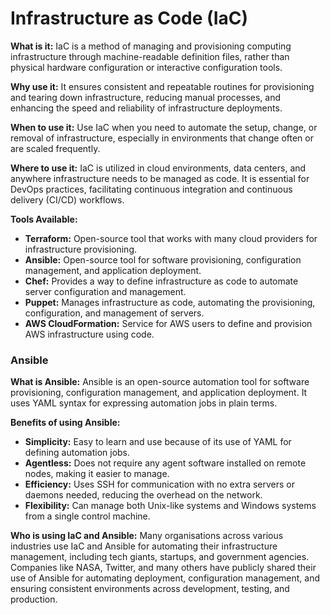 # Infrastructure as Code (IaC)

**What is it:** IaC is a method of managing and provisioning computing infrastructure through machine-readable definition files, rather than physical hardware configuration or interactive configuration tools.

**Why use it:** It ensures consistent and repeatable routines for provisioning and tearing down infrastructure, reducing manual processes, and enhancing the speed and reliability of infrastructure deployments.

**When to use it:** Use IaC when you need to automate the setup, change, or removal of infrastructure, especially in environments that change often or are scaled frequently.

**Where to use it:** IaC is utilized in cloud environments, data centers, and anywhere infrastructure needs to be managed as code. It is essential for DevOps practices, facilitating continuous integration and continuous delivery (CI/CD) workflows.

**Tools Available:**

-   **Terraform:** Open-source tool that works with many cloud providers for infrastructure provisioning.
-   **Ansible:** Open-source tool for software provisioning, configuration management, and application deployment.
-   **Chef:** Provides a way to define infrastructure as code to automate server configuration and management.
-   **Puppet:** Manages infrastructure as code, automating the provisioning, configuration, and management of servers.
-   **AWS CloudFormation:** Service for AWS users to define and provision AWS infrastructure using code.

### Ansible

**What is Ansible:** Ansible is an open-source automation tool for software provisioning, configuration management, and application deployment. It uses YAML syntax for expressing automation jobs in plain terms.

**Benefits of using Ansible:**

-   **Simplicity:** Easy to learn and use because of its use of YAML for defining automation jobs.
-   **Agentless:** Does not require any agent software installed on remote nodes, making it easier to manage.
-   **Efficiency:** Uses SSH for communication with no extra servers or daemons needed, reducing the overhead on the network.
-   **Flexibility:** Can manage both Unix-like systems and Windows systems from a single control machine.

**Who is using IaC and Ansible:**
Many organisations across various industries use IaC and Ansible for automating their infrastructure management, including tech giants, startups, and government agencies. Companies like NASA, Twitter, and many others have publicly shared their use of Ansible for automating deployment, configuration management, and ensuring consistent environments across development, testing, and production.
